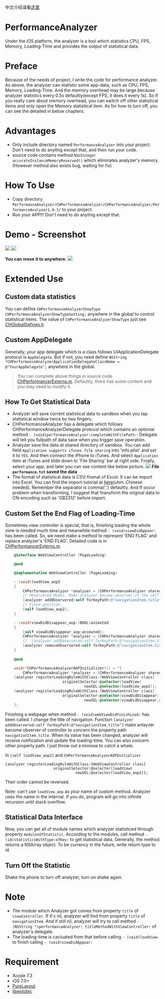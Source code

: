 中文介绍请看[这里](./README.CN.md)
# PerformanceAnalyzer
Under the iOS platform, the analyzer is a tool which statistics CPU, FPS, Memory, Loading-Time and provides the output of statistical data.
# Preface
Because of the needs of project, I write the code for performance analyzer. As above, the analyzer can statistic some app-data, such as CPU, FPS, Memory, Loading-Time. And the memory overhead may be large because analyzer statistics every 0.5s defaultly(except FPS, it does it every 1s). So If you really care about memory overhead, you can switch off other statistical items and only open the Memory statistical item. As for how to turn off, you can see the detailed in below chapters.
# Advantages
- Only include directory named `PerformanceAnalyzer` into your project. Don't need to do anythig except that, and then run your code.
- source code contains method `NSUInteger accurateInstanceMemoryReserved()` which eliminates analyzer's memory. (However method also exists bug, waiting for fix)

# How To Use
- Copy directory `PerformanceAnalyzer/CHPerformanceAnalyzer/CHPerformanceAnalyzer/PerformanceAnalyzer1.0.1/` to your project.
- Run your APP!!! Don't need to do anythig except that.

# Demo - Screenshot
![](./res/2.png)
![](./res/3.png)

**You can move it to anywhere.**
![](./res/4.png)

# Extended Use
## Custom data statistics
You can define `CHPerformanceAnalyzerShowType CHPerformanceAnalyzerShowTypeSetting;` anywhere in the global to control statistical items. The value of `CHPerformanceAnalyzerShowType` just see [CHGlobalDefines.h](./CHPerformanceAnalyzer/CHPerformanceAnalyzer/PerformanceAnalyzer1.0.1/CHGlobalDefines.h)
 
## Custom AppDelegate
Generally, your app delegate which is a class follows UIApplicationDelegate protocol is `AppDelegate`. But if not, you need define `NSString *CHPerformanceAnalyzerApplicationDelegateClassName = @"YourAppDelegate";` anywhere in the global.
> You can complete above things in source code [CHPerformancerExterns.m](./CHPerformanceAnalyzer/CHPerformanceAnalyzer/PerformanceAnalyzer1.0.1/DataRepresentation/CHPerformancerExterns.m). Defaultly, there has some content and you may need to modify it.

## How To Get Statistical Data
- Analyzer will save current statistical data to sandbox when you tap statistical window twice by two fingers.
- CHPerformanceAnalyzer has a delegate which follows CHPerformanceAnalyzerDelegate protocol which contains an optional method `- (void)performanceAnalyzer:completeWithFilePath:`. Delegate will tell you fullpath of data save when you trigger save operation.
- Analyzer save the data at shared directory of sandbox. You can add field `Application supports iTunes file sharing` into 'info.plist' and set it to `YES`. And then connect the iPhone to iTunes. And select `Application` item at iTunes and slide down to 'File Sharing' bar at right side. Finally, select your app, and later you can see content like below picture.
![](./res/1.png)
**File `performance.txt` saved the data**
- The format of statistical data is CSV-fromat of Excel. It can be import into Excel. You can find the import-tutorial at [here](http://jingyan.baidu.com/article/e6c8503c2d44e3e54f1a18c7.html)(uhm..Chinese needed). Remember the separator is comma(',') defaultly. And If occur problem when transforming, I suggest that thansform the original data to CN-encoding such as 'GB2312' before import.

## Custom Set the End Flag of Loading-Time
Sometimes view controller is special, that is, finishing loading the whole view is needed much time and meanwhile method `- (void)viewDidAppear:` has been called. So, we need make a method to represent 'END FLAG' and replace analyzer's 'END FLAG'. Detailed code is in [CHPerformancerExterns.m](./CHPerformanceAnalyzer/CHPerformanceAnalyzer/PerformanceAnalyzer1.0.1/DataRepresentation/CHPerformancerExterns.m).
```Objective-C
    @interface WebViewController (PageLoading)

    @end

    @implementation WebViewController (PageLoading)

    - (void)loadView_aop2
    {
        CHPerformanceAnalyzer *analyzer = [CHPerformanceAnalyzer sharedPerformanceAnalyzer];
        // Observered Model. Make analyzer become observer of the self to concern the property path'navigationItem.title'.
        [analyzer addObservered:self forKeyPath:@"navigationItem.title"];
        // Fixed position.
        [self loadView_aop2];
    }

    - (void)viewDidDisappear_aop:(BOOL)animated
    {
        [self viewDidDisappear_aop:animated];
        CHPerformanceAnalyzer *analyzer = [CHPerformanceAnalyzer sharedPerformanceAnalyzer];
        // '[analyzer addObservered:self forKeyPath:@"navigationItem.title"];' must be called, otherwise there will throw exception.
        [analyzer removeObservered:self forKeyPath:@"navigationItem.title"];
    }
    
    @end

    void(^CHPerformanceAnalyzerAOPInitializer)() = ^{
        CHPerformanceAnalyzer *analyzer = [CHPerformanceAnalyzer sharedPerformanceAnalyzer];
    [analyzer registerLoadingRuleWithClass:[WebViewController class]
                          originalSelector:@selector(loadView)
                                    newSEL:@selector(loadView_aop2)];
    [analyzer registerLoadingRuleWithClass:[WebViewController class]
                          originalSelector:@selector(viewDidDisappear:)
                                    newSEL:@selector(viewDidDisappear_aop:)];
    };
```

Finishing a webpage when method `- (void)webViewDidFinishLoad:` has been called. I change the title of navigation. Function `[analyzer addObservered:self forKeyPath:@"navigationItem.title"]` make anlayzer become observer of controller to concern the property path `navigationItem.title`. When its value has been changed, analyzer will receive notification and update the loading-time. You can also concern other property path. I just throw out a minnow to catch a whale.

In `[self loadView_aop2]` and `CHPerformanceAnalyzerAOPInitializer`

```
[analyzer registerLoadingRuleWithClass:[WebViewController class]
                      originalSelector:@selector(loadView)
                                newSEL:@selector(loadView_aop2)];
```

Their order cannot be reversed.

Note: can't use `loadView_aop` as your name of custom method. Analyzer uses the name in the internal. If you do, program will go into infinite recursion until stack overflow.

## Statistical Data Interface
Now, you can get all of module names which analyzer statisticed through property `modulesOfStatistic`. According to the modules, call method `- (id)statisticsWithType:ofKey:` to get statistical data. Generally, the method returns a NSArray object. To be currency in the future, write return type to id.

## Turn Off the Statistic
Shake the phone to turn off analyzer, turn on shake again.

# Note
- The module which Analyzer got comes from property `title` of `viewController`. If it's nil, analyzer will find from property `title` of `navigationItem`. And if still nil, analyzer will try to call method `- (NSString *)performanceAnalyzer: titleMethodWithViewController:` of analyzer's delegate.
- The loading-time is cacluated from that before calling `- (void)loadView` to finish calling `- (void)viewDidAppear:`

# Requirement
- Xcode 7.3
- iOS 7.0+
- [PureLayout](https://github.com/PureLayout/PureLayout)
- [libextobjc](https://github.com/jspahrsummers/libextobjc)
